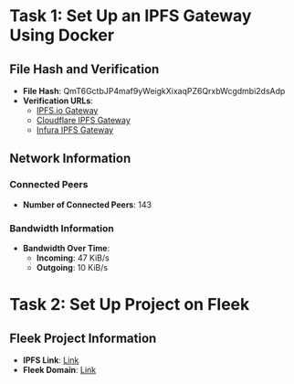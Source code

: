 # Task 1: Set Up an IPFS Gateway Using Docker

## File Hash and Verification
- **File Hash**: QmT6GctbJP4maf9yWeigkXixaqPZ6QrxbWcgdmbi2dsAdp
- **Verification URLs**:
  - [IPFS.io Gateway](https://ipfs.io/ipfs/QmT6GctbJP4maf9yWeigkXixaqPZ6QrxbWcgdmbi2dsAdp)
  - [Cloudflare IPFS Gateway](https://cloudflare-ipfs.com/ipfs/QmT6GctbJP4maf9yWeigkXixaqPZ6QrxbWcgdmbi2dsAdp)
  - [Infura IPFS Gateway](https://ipfs.infura.io/ipfs/QmT6GctbJP4maf9yWeigkXixaqPZ6QrxbWcgdmbi2dsAdp)

## Network Information
### Connected Peers
- **Number of Connected Peers**: 143

### Bandwidth Information
- **Bandwidth Over Time**:
  - **Incoming**: 47 KiB/s
  - **Outgoing**: 10 KiB/s

# Task 2: Set Up Project on Fleek

## Fleek Project Information

- **IPFS Link**: [Link](https://ipfs.io/ipfs/bafybeia7wxklalx6vtqluduz4k3jaak2tbwjodiu7lhh3vxcvbniwcs4b4/)
- **Fleek Domain**: [Link](https://melodic-ability-whispering.on-fleek.app/)
